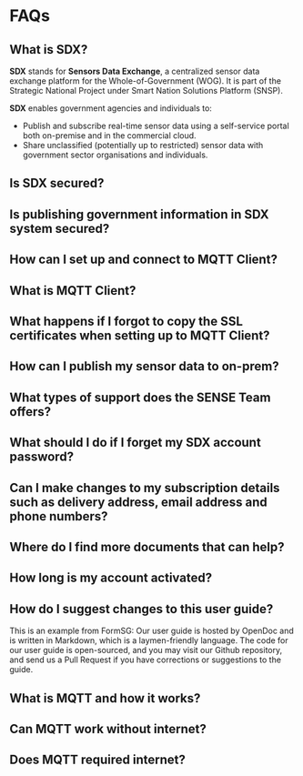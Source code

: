 
# FAQs



## What is SDX? 

**SDX** stands for **Sensors Data Exchange**, a centralized sensor data exchange platform for the Whole-of-Government (WOG). It is part of the Strategic National Project under Smart Nation Solutions Platform (SNSP).

**SDX** enables government agencies and individuals to:

- Publish and subscribe real-time sensor data using a self-service portal both on-premise and in the commercial cloud.
- Share unclassified (potentially up to restricted) sensor data with government sector organisations and individuals.

## Is SDX secured?

## Is publishing government information in SDX system secured? 

## How can I set up and connect to MQTT Client?

## What is MQTT Client? 

## What happens if I forgot to copy the SSL certificates when setting up to MQTT Client?

## How can I publish my sensor data to on-prem?

## What types of support does the SENSE Team offers?

## What should I do if I forget my SDX account password?

## Can I make changes to my subscription details such as delivery address, email address and phone numbers?

## Where do I find more documents that can help?

## How long is my account activated?

## How do I suggest changes to this user guide?

This is an example from FormSG:
Our user guide is hosted by OpenDoc and is written in Markdown, which is a laymen-friendly language. The code for our user guide is open-sourced, and you may visit our Github repository, and send us a Pull Request if you have corrections or suggestions to the guide.

## What is MQTT and how it works?

## Can MQTT work without internet?

## Does MQTT required internet?

